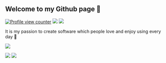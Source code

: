 <!--
## Welcome to my Github page <img align="top" height=30 src="https://github.com/Tarikul-Islam-Anik/Animated-Fluent-Emojis/blob/master/Emojis/Travel%20and%20places/Rocket.png?raw=true"/>
-->

## Welcome to my Github page 👋



[![Profile view counter](https://komarev.com/ghpvc/?username=emvaized)](https://github.com/emvaized)
[![](https://img.shields.io/stackexchange/stackoverflow/r/11381400?color=F47F24&label=Stack%20Overflow&logo=Stack%20Overflow)](https://stackoverflow.com/users/11381400/emvaized)
[![](https://shields.io/badge/Ko--fi-Support_me-ff5f5f?logo=Ko-Fi&style=for-the-badgeKo-fi)](https://ko-fi.com/emvaized)
<!--
[![](https://img.shields.io/badge/Write_me-D14836?logo=gmail&label=Gmail)](mailto:maximtsyba@gmail.com)
-->

It is my passion to create software which people love and enjoy using every day 🙏
<!--
**emvaized/emvaized** is a ✨ _special_ ✨ repository because its `README.md` (this file) appears on your GitHub profile.

Here are some ideas to get you started:

- 🔭 I’m currently working on ...
- 🌱 I’m currently learning ...
- 👯 I’m looking to collaborate on ...
- 🤔 I’m looking for help with ...
- 💬 Ask me about ...
- 📫 How to reach me: ...
- 😄 Pronouns: ...
- ⚡ Fun fact: ...
-->

<!--
<img align="bottom" src="https://github-readme-streak-stats.herokuapp.com?user=emvaized&theme=transparent&mode=daily&card_width=467&card_height=30" align="bottom" alt="GitHub Streak" />
-->
<!-- another variant for cards
<img align="bottom" src="https://github-readme-stats.vercel.app/api?username=emvaized&show_icons=true&theme=transparent&rank_icon=percentile&hide_title=true&include_all_commits=true" /> <img align="bottom" src="https://github-readme-stats.vercel.app/api/top-langs/?username=emvaized&layout=compact&theme=transparent" /> 
-->

<picture align="bottom">
  <source
    srcset="http://github-profile-summary-cards.vercel.app/api/cards/profile-details?username=emvaized&theme=github_dark"
    media="(prefers-color-scheme: dark)"
  />
  <source
    srcset="http://github-profile-summary-cards.vercel.app/api/cards/profile-details?username=emvaized&theme=github"
    media="(prefers-color-scheme: light), (prefers-color-scheme: no-preference)"
  />
  <img src="https://github-readme-stats.vercel.app/api?username=anuraghazra&show_icons=true" />
</picture> 

<img align="bottom" src="https://github-readme-stats.vercel.app/api?username=emvaized&show_icons=true&theme=transparent&rank_icon=percentile&hide_title=true&include_all_commits=true&hide_rank=false" /> <img align="bottom" src="https://github-readme-stats.vercel.app/api/top-langs/?username=emvaized&layout=compact&theme=transparent" /> 

<!--
<img align="bottom" src="http://github-profile-summary-cards.vercel.app/api/cards/stats?username=emvaized&theme=transparent" />  <img align="bottom" src="http://github-profile-summary-cards.vercel.app/api/cards/repos-per-language?username=emvaized&theme=transparent" /> 
-->
